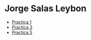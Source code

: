 # Jorge Salas Leybon

- [Practica 1](https://github.com/JorSL1120/Lenguajes_Interpretados_Jorge_Salas/blob/main/practica-1.md)
- [Practica 3](https://github.com/JorSL1120/Practica3_LenguajesInterpretados.git)
- [Practica 5](/practica-5.md)